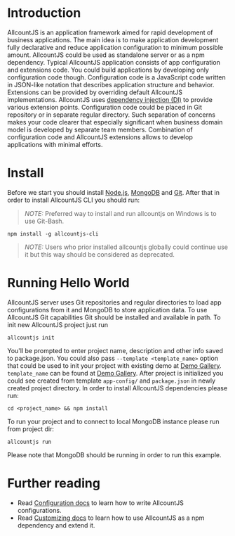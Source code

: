 # Introduction

AllcountJS is an application framework aimed for rapid development of business applications.
The main idea is to make application development fully declarative and reduce application configuration to minimum possible amount.
AllcountJS could be used as standalone server or as a npm dependency.
Typical AllcountJS application consists of app configuration and extensions code.
You could build applications by developing only configuration code though.
Configuration code is a JavaScript code written in JSON-like notation that describes application structure and behavior.
Extensions can be provided by overriding default AllcountJS implementations.
AllcountJS uses [dependency injection (DI)](http://en.wikipedia.org/wiki/Dependency_injection) to provide various extension points.
Configuration code could be placed in Git repository or in separate regular directory.
Such separation of concerns makes your code clearer that especially significant when business domain model is developed by separate team members.
Combination of configuration code and AllcountJS extensions allows to develop applications with minimal efforts.

# Install
Before we start you should install [Node.js](http://nodejs.org/), [MongoDB](http://www.mongodb.org/) and [Git](http://git-scm.com/).
After that in order to install AllcountJS CLI you should run:

> *NOTE:* Preferred way to install and run allcountjs on Windows is to use Git-Bash.

```
npm install -g allcountjs-cli
```

> *NOTE:* Users who prior installed allcountjs globally could continue use it but this way should be considered as deprecated.

# Running Hello World
AllcountJS server uses Git repositories and regular directories to load app configurations from it and MongoDB to store application data.
To use AllcountJS Git capabilities Git should be installed and available in path.
To init new AllcountJS project just run

```
allcountjs init
```

You'll be prompted to enter project name, description and other info saved to package.json.
You could also pass `--template <template_name>` option that could be used to init your project with existing demo at [Demo Gallery](https://allcountjs.com/entity/DemoGallery).
`template_name` can be found at [Demo Gallery](https://allcountjs.com/entity/DemoGallery).
After project is initialized you could see created from template `app-config/` and `package.json` in newly created project directory.
In order to install AllcountJS dependencies please run:

`cd <project_name> && npm install`

To run your project and to connect to local MongoDB instance please run from project dir:

`allcountjs run`

Please note that MongoDB should be running in order to run this example.

# Further reading

- Read [Configuration docs](/docs/apps) to learn how to write AllcountJS configurations.
- Read [Customizing docs](/docs/server) to learn how to use AllcountJS as a npm dependency and extend it.